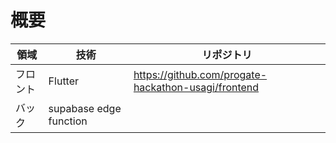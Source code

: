 # 概要
| 領域  | 技術 | リポジトリ |
| --- | --- | --- |
| フロント | Flutter | https://github.com/progate-hackathon-usagi/frontend |
| バック | supabase edge function | |

